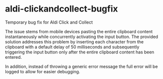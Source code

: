 # aldi-clickandcollect-bugfix
Temporary bug fix for Aldi Click and Collect

The issue stems from mobile devices pasting the entire clipboard content instantaneously while concurrently activating the input button. The provided solution addresses this problem by inserting each character from the clipboard with a default delay of 50 milliseconds and subsequently triggering the input button only after the entire clipboard content has been entered.

In addition, instead of throwing a generic error message the full error will be logged to allow for easier debugging.

